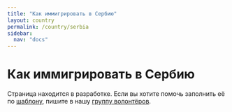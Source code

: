 ```yaml
---
title: "Как иммигрировать в Сербию"
layout: country
permalink: /country/serbia
sidebar:
  nav: "docs"
---
```


# Как иммигрировать в Сербию

Страница находится в разработке. Если вы хотите помочь заполнить её по [шаблону](/template), пишите в нашу [группу волонтёров](https://t.me/+FHi3FnJaoWJkMDAx).

